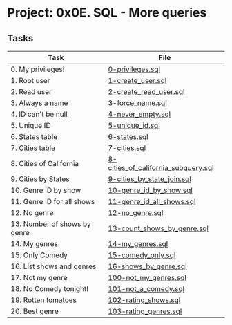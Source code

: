 # Project: 0x0E. SQL - More queries

## Tasks

| Task | File |
| ---- | ---- |
| 0. My privileges! | [0-privileges.sql](./0-privileges.sql) |
| 1. Root user | [1-create_user.sql](./1-create_user.sql) |
| 2. Read user | [2-create_read_user.sql](./2-create_read_user.sql) |
| 3. Always a name | [3-force_name.sql](./3-force_name.sql) |
| 4. ID can't be null | [4-never_empty.sql](./4-never_empty.sql) |
| 5. Unique ID | [5-unique_id.sql](./5-unique_id.sql) |
| 6. States table | [6-states.sql](./6-states.sql) |
| 7. Cities table | [7-cities.sql](./7-cities.sql) |
| 8. Cities of California | [8-cities_of_california_subquery.sql](./8-cities_of_california_subquery.sql) |
| 9. Cities by States | [9-cities_by_state_join.sql](./9-cities_by_state_join.sql) |
| 10. Genre ID by show | [10-genre_id_by_show.sql](./10-genre_id_by_show.sql) |
| 11. Genre ID for all shows | [11-genre_id_all_shows.sql](./11-genre_id_all_shows.sql) |
| 12. No genre | [12-no_genre.sql](./12-no_genre.sql) |
| 13. Number of shows by genre | [13-count_shows_by_genre.sql](./13-count_shows_by_genre.sql) |
| 14. My genres | [14-my_genres.sql](./14-my_genres.sql) |
| 15. Only Comedy | [15-comedy_only.sql](./15-comedy_only.sql) |
| 16. List shows and genres | [16-shows_by_genre.sql](./16-shows_by_genre.sql) |
| 17. Not my genre | [100-not_my_genres.sql](./100-not_my_genres.sql) |
| 18. No Comedy tonight! | [101-not_a_comedy.sql](./101-not_a_comedy.sql) |
| 19. Rotten tomatoes | [102-rating_shows.sql](./102-rating_shows.sql) |
| 20. Best genre | [103-rating_genres.sql](./103-rating_genres.sql) |